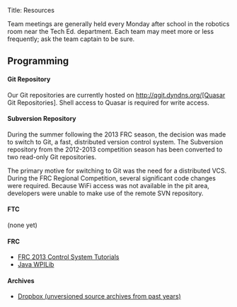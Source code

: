 Title: Resources

Team meetings are generally held every Monday after school in the robotics room near the Tech Ed. department. Each team may meet more or less frequently; ask the team captain to be sure.

## Programming

#### Git Repository
Our Git repositories are currently hosted on http://qgit.dyndns.org/[Quasar Git Repositories]. Shell access to Quasar is required for write access.

#### Subversion Repository
During the summer following the 2013 FRC season, the decision was made to switch to Git, a fast, distributed version control system. The Subversion repository from the 2012-2013 competition season has been converted to two read-only Git repositories.

The primary motive for switching to Git was the need for a distributed VCS. During the FRC Regional Competition, several significant code changes were required. Because WiFi access was not available in the pit area, developers were unable to make use of the remote SVN repository.

#### FTC
(none yet)

#### FRC
- [FRC 2013 Control System Tutorials](http://wpilib.screenstepslive.com/s/3120/)
- [Java WPILib](http://firstforge.wpi.edu/sf/projects/wpilib)

#### Archives
- [Dropbox (unversioned source archives from past years)](https://www.dropbox.com/sh/dwwgfawqivlsf29/yI5o-m3IaQ)
